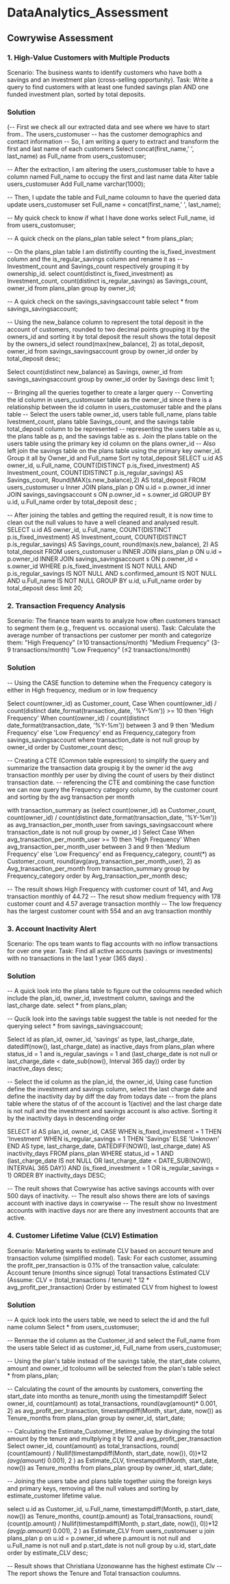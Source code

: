 # DataAnalytics_Assessment
## Cowrywise Assessment 


### 1. High-Value Customers with Multiple Products
Scenario: The business wants to identify customers who have both a savings and an investment plan (cross-selling opportunity).
Task: Write a query to find customers with at least one funded savings plan AND one funded investment plan, sorted by total deposits.

### Solution
(-- First we check all our extracted data and see where we have to start from.. The users_customuser
-- has the customer demographics and contact information
-- So, I am writing a query to extract and transform the first and last name of each customers
Select concat(first_name,' ', last_name) as Full_name
from users_customuser;

-- After the extraction, I am altering the users_customuser table to have a column named Full_name to occupy the first and last name data
Alter table users_customuser
Add Full_name varchar(1000);

-- Then, I update the table and Full_name coloumn to have the queried data
update users_customuser
set Full_name = concat(first_name,' ', last_name);

-- My quick check to know if what I have done works
select Full_name, id
from users_customuser;

-- A quick check on the plans_plan table
select *
from plans_plan;

-- On the plans_plan table I am distintifly counting the is_fixed_investment column and the is_regular_savings column and rename it as 
-- Investment_count and Savings_count respectively grouping it by ownership_id.
select count(distinct is_fixed_investment) as Investment_count, count(distinct is_regular_savings) as Savings_count, owner_id
from plans_plan
group by owner_id;

-- A quick check on the savings_savingsaccount table
select *
from savings_savingsaccount;

-- Using the new_balance column to represent the total deposit in the account of customers, rounded to two decimal points grouping it by the owners_id and sorting it by total deposit the result shows the total deposit by the owners_id
select round(max(new_balance), 2) as total_deposit, owner_id
from savings_savingsaccount
group by owner_id
order by total_deposit desc;


Select count(distinct new_balance) as Savings, owner_id
from savings_savingsaccount
group by owner_id
order by Savings desc
limit 1;

-- Bringing all the queries together to create a larger query
-- Converting the id column in users_customuser table as the owner_id since there is a relationship between the id column in users_customuser table and the plans table
-- Select the users table owner_id, users table full_name, plans table Ivestment_count, plans table Savings_count, and the savings table total_deposit column to be represented
-- representing the users table as u, the plans table as p, and the savings table as s. Join the plans table on the users table using the primary key id column on the plans owner_id
-- Also left join the savings table on the plans table using the primary key owner_id. Group it all by Owner_id and Full_name Sort ny total_deposit
SELECT 
  u.id AS owner_id,
  u.Full_name,
  COUNT(DISTINCT p.is_fixed_investment) AS Investment_count,
  COUNT(DISTINCT p.is_regular_savings) AS Savings_count,
  Round(MAX(s.new_balance),2) AS total_deposit
FROM users_customuser u
Inner JOIN plans_plan p ON u.id = p.owner_id
inner JOIN savings_savingsaccount s ON p.owner_id = s.owner_id
GROUP BY u.id, u.Full_name
order by total_deposit desc
;


-- After joining the tables and getting the required result, it is now time to clean out the null values to have a well cleaned and analysed result.
SELECT 
  u.id AS owner_id,
  u.Full_name,
  COUNT(DISTINCT p.is_fixed_investment) AS Investment_count,
  COUNT(DISTINCT p.is_regular_savings) AS Savings_count,
  round(max(s.new_balance), 2) AS total_deposit
FROM users_customuser u
INNER JOIN plans_plan p ON u.id = p.owner_id
INNER JOIN savings_savingsaccount s ON p.owner_id = s.owner_id
WHERE 
  p.is_fixed_investment IS NOT NULL AND 
  p.is_regular_savings IS NOT NULL AND
  s.confirmed_amount IS NOT NULL AND
  u.Full_name IS NOT NULL
GROUP BY u.id, u.Full_name
order by total_deposit desc
limit 20;

### 2. Transaction Frequency Analysis
Scenario: The finance team wants to analyze how often customers transact to segment them (e.g., frequent vs. occasional users).
Task: Calculate the average number of transactions per customer per month and categorize them:
"High Frequency" (≥10 transactions/month)
"Medium Frequency" (3-9 transactions/month)
"Low Frequency" (≤2 transactions/month)

### Solution

-- Using the CASE function to detemine when the Frequency category is either in High frequency, medium or in low frequency

Select count(owner_id) as Customer_count,
Case 
	When count(owner_id) / count(distinct date_format(transaction_date, '%Y-%m')) >= 10 then 'High Frequency'
    When count(owner_id) / count(distinct date_format(transaction_date, '%Y-%m')) between 3 and 9 then 'Medium Frequency'
    else 'Low Frequency'
end as Frequency_category
from savings_savingsaccount
where transaction_date is not null
group by owner_id
order by Customer_count desc;

-- Creating a CTE (Common table expression) to simplify the query and summarize the transaction data groupig it by the owner id the avg transaction monthly per user by diving the count of users by their distinct transaction date. 
-- referencing the CTE and combining the case function we can now query the Frequency category column, by the customer count and sorting by the avg transaction per month
 
with transaction_summary as (select count(owner_id) as Customer_count,
count(owner_id) / count(distinct date_format(transaction_date, '%Y-%m')) as avg_transaction_per_month_user
from savings_savingsaccount
where transaction_date is not null
group by owner_id
)
Select 
Case 
	When avg_transaction_per_month_user >= 10 then 'High Frequency'
    When avg_transaction_per_month_user between 3 and 9 then 'Medium Frequency'
    else 'Low Frequency'
end as Frequency_category,
count(*) as Customer_count, 
round(avg(avg_transaction_per_month_user), 2) as Avg_transaction_per_month
from transaction_summary
group by Frequency_category
order by Avg_transaction_per_month desc;

-- The result shows High Frequency with customer count of 141, and Avg transaction monthly of 44.72
-- The resut show medium frequency with 178 customer count and 4.57 average transaction monthly
-- The low frequency has the largest customer count with 554 and an avg transaction monthly

### 3. Account Inactivity Alert
Scenario: The ops team wants to flag accounts with no inflow transactions for over one year.
Task: Find all active accounts (savings or investments) with no transactions in the last 1 year (365 days) .

### Solution

-- A quick look into the plans table to figure out the coloumns needed which include the plan_id, owner_id, investment column, savings and the last_charge date.
select *
from plans_plan;

-- Qucik look into the savings table suggest the table is not needed for the querying
select *
from savings_savingsaccount;

Select 
id as plan_id, 
owner_id, 
'savings' as type,
last_charge_date, 
datediff(now(), last_charge_date) as inactive_days
from plans_plan
where status_id = 1 
and is_regular_savings = 1
and (last_charge_date is not null or last_charge_date < date_sub(now(), Interval 365 day))
order by inactive_days desc;

-- Select the id column as the plan_id, the owner_id, Using case function define the investment and savings column, select the last charge date and define the inactivity day by diff the day from todays date
-- from the plans table where the status of of the account is 1(active) and the last charge date is not null and the investment and savings account is also active. Sorting it by the inactivity days in descending order 

SELECT 
  id AS plan_id,
  owner_id,
  CASE 
    WHEN is_fixed_investment = 1 THEN 'Investment'
    WHEN is_regular_savings = 1 THEN 'Savings'
    ELSE 'Unknown'
  END AS type,
  last_charge_date,
  DATEDIFF(NOW(), last_charge_date) AS inactivity_days
FROM plans_plan
WHERE status_id = 1
  AND (last_charge_date IS not NULL OR last_charge_date < DATE_SUB(NOW(), INTERVAL 365 DAY))
  AND (is_fixed_investment = 1 OR is_regular_savings = 1)
ORDER BY inactivity_days DESC;

-- The reult shows that Cowrywise has active savings accounts with over 500 days of inactivity.
-- The result also shows there are lots of savings account with inactive days in cowrywise
-- The result show no Investment accounts with inactive days nor are there any investment accounts that are active.

### 4. Customer Lifetime Value (CLV) Estimation
Scenario: Marketing wants to estimate CLV based on account tenure and transaction volume (simplified model).
Task: For each customer, assuming the profit_per_transaction is 0.1% of the transaction value, calculate:
Account tenure (months since signup)
Total transactions
Estimated CLV (Assume: CLV = (total_transactions / tenure) * 12 * avg_profit_per_transaction)
Order by estimated CLV from highest to lowest


### Solution

-- A quick look into the users table, we need to select the id and the full name column
Select *
from users_customuser;

-- Renmae the id column as the Customer_id and select the Full_name from the users table
Select id as customer_id, 
Full_name
from users_customuser;

-- Using the plan's table instead of the savings table, the start_date column, amount and owner_id tcoloumn will be selected from the plan's table
select *
from plans_plan;

-- Calculating the count of the amounts by customers, converting the start_date into months as tenure_month using the timestampdiff
Select owner_id, 
count(amount) as total_transactions,
round(avg(amount)* 0.001, 2) as avg_profit_per_transaction,
timestampdiff(Month, start_date, now()) as Tenure_months
from plans_plan
group by owner_id, start_date;

-- Calculating the Estimate_Customer_lifetime_value by divinging the total amount by the tenure and multplying it by 12 and avg_profit_per_transaction
Select owner_id, 
count(amount) as total_transactions, 
round(
(count(amount) / Nullif(timestampdiff(Month, start_date, now()), 0))*12
*(avg(amount)* 0.001), 2
) as Estimate_CLV,
timestampdiff(Month, start_date, now()) as Tenure_months
from plans_plan
group by owner_id, start_date;

-- Joining the users tabe and plans table together using the foreign keys and primary keys, removing all the null values and sorting by estimate_customer lifetime value.

select u.id as Customer_id,
u.Full_name,
timestampdiff(Month, p.start_date, now()) as Tenure_months,
count(p.amount) as Total_transactions,
round(
(count(p.amount) / Nullif(timestampdiff(Month, p.start_date, now()), 0))*12
*(avg(p.amount)* 0.001), 2
) as Estimate_CLV
from users_customuser u
join plans_plan p on u.id = p.owner_id
where p.amount is not null
and u.Full_name is not null
and p.start_date is not null
group by u.id, start_date
order by estimate_CLV desc;

-- Result shows that Christiana Uzonowanne has the highest estimate Clv
-- The report shows the Tenure and Total transaction coulumns.




